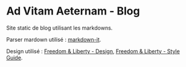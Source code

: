 # Ad Vitam Aeternam - Blog

Site static de blog utilisant les markdowns.

Parser mardown utilisé : [markdown-it](https://markdown-it.github.io).

Design utilisé : [Freedom & Liberty - Design](https://jsfiddle.net/Wheels/Lakd53nu/show), [Freedom & Liberty - Style Guide](https://jsfiddle.net/Wheels/yLhp6jxe/show).
